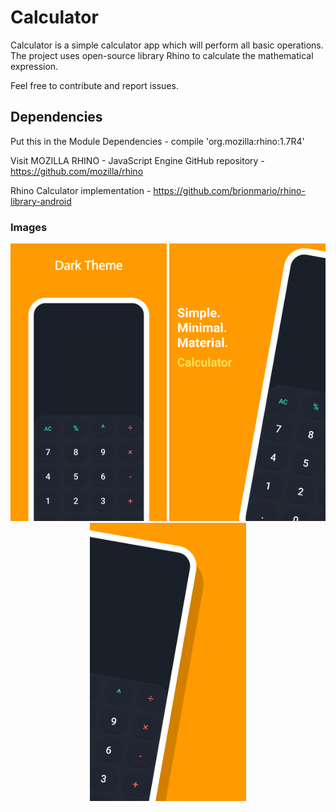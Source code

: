 # Calculator 

Calculator is a simple calculator app which will perform all basic operations. The project uses open-source library Rhino to calculate the mathematical expression.

Feel free to contribute and report issues.

## Dependencies

Put this in the Module Dependencies - compile 'org.mozilla:rhino:1.7R4'

<p>Visit MOZILLA RHINO - JavaScript Engine GitHub repository - <a href="https://github.com/mozilla/rhino" target="_blank">https://github.com/mozilla/rhino</a>
<p>Rhino Calculator implementation - <a href="https://github.com/brionmario/rhino-library-android" target="_blank">https://github.com/brionmario/rhino-library-android</a>

### Images

<p align="center">
   <img src="https://raw.githubusercontent.com/joyetgeorge/Calculator/master/img/project3.png" width="250">
   <img src="https://raw.githubusercontent.com/joyetgeorge/Calculator/master/img/project2.png" width="250">
   <img src="https://raw.githubusercontent.com/joyetgeorge/Calculator/master/img/project4.png" width="250">
</p>
